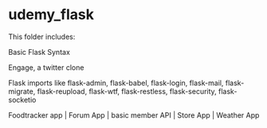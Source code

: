 # udemy_flask

This folder includes:

Basic Flask Syntax

Engage, a twitter clone

Flask imports like flask-admin, flask-babel, flask-login, flask-mail, flask-migrate, flask-reupload, flask-wtf, flask-restless, flask-security, flask-socketio

Foodtracker app | Forum App | basic member API | Store App | Weather App
